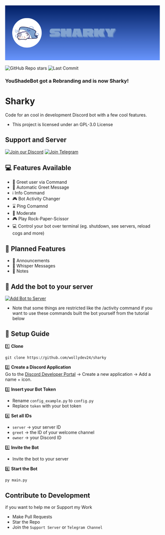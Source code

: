 ![Banner](https://github.com/WollyDev24/Sharky/blob/main/Sharky.png?raw=true)

![GitHub Repo stars](https://img.shields.io/github/stars/WollyDev24/Sharky?style=for-the-badge)
![Last Commit](https://img.shields.io/github/last-commit/WollyDev24/Sharky?style=for-the-badge)

### YouShadeBot got a Rebranding and is now Sharky!

# Sharky
Code for an cool in development Discord bot with a few cool features. 
- This project is licensed under an GPL-3.0 License

## Support and Server
[![Join our Discord](https://img.shields.io/badge/Discord-Join%20Chat-5865F2?logo=discord&logoColor=white&style=for-the-badge)](https://discord.gg/bapB8zz7VY)
[![Join Telegram](https://img.shields.io/badge/Telegram-Join%20Channel-26A5E4?logo=telegram&logoColor=white&style=for-the-badge)](https://t.me/SharkyUpdates)

## 💻 Features Available
- 🙍 Greet user via Command
- 👋 Automatic Greet Message
- ℹ️ Info Command
- 🎮 Bot Activity Changer
- ⌛ Ping Comamnd
- 🛑 Moderate
- 🎮 Play Rock-Paper-Scissor
- 💻 Control your bot over terminal (eg. shutdown, see servers, reload cogs and more)

## 💾 Planned Features
- 📣 Announcements
- 🤫 Whisper Messages
- 📒 Notes 

## 📌 Add the bot to your server
[![Add Bot to Server](https://img.shields.io/badge/Add%20Bot-Invite-blue?style=for-the-badge&logo=discord&logoColor=white)](https://discord.com/oauth2/authorize?client_id=1410735946374053918&permissions=8&integration_type=0&scope=bot)
- Note that some things are restricted like the /activity command if you want to use these commands built the bot yourself from the tutorial below

## 🚀 Setup Guide

1️⃣ **Clone**  
```
git clone https://github.com/wollydev24/sharky
```


2️⃣ **Create a Discord Application**  
Go to the [Discord Developer Portal](https://discord.com/developers/applications) → Create a new application → Add a name + icon.

3️⃣ **Insert your Bot Token**  
- Rename `config_example.py` to `config.py`  
- Replace `token` with your bot token

4️⃣ **Set all IDs**  
- `server` → your server ID  
- `greet` → the ID of your welcome channel  
- `owner` → your Discord ID  

5️⃣ **Invite the Bot**  
- Invite the bot to your server

6️⃣ **Start the Bot**
```bash
py main.py
```

## Contribute to Development
if you want to help me or Support my Work
- Make Pull Requests
- Star the Repo
- Join the `Support Server` or `Telegram Channel`
